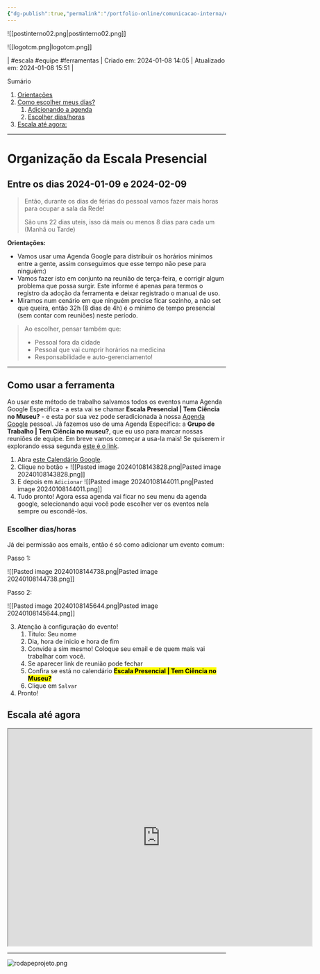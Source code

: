 ```yaml
---
{"dg-publish":true,"permalink":"/portfolio-online/comunicacao-interna/escala-presencial-1/","tags":["💼/💬/🟩️"],"created":"2024-02-10T15:31:13.585-03:00","updated":"2024-02-05T18:47:08.030-03:00"}
---
```



![[postinterno02.png\|postinterno02.png]]

![[logotcm.png\|logotcm.png]]

| #escala #equipe #ferramentas | Criado em: 2024-01-08 14:05 | Atualizado em: 2024-01-08 15:51 |

Sumário

1. [Orientações](#Entre%20os%20dias%202024-01-09%20e%202024-02-09)
1. [Como escolher meus dias?](#Como%20escolher%20meus%20dias?)
	1. [Adicionando a agenda](#Adicionando%20a%20agenda)
	1. [Escolher dias/horas](#Escolher%20dias/horas)
1. [Escala até agora:](#Escala%20at%C3%A9%20agora)

***

# Organização da Escala Presencial

## Entre os dias 2024-01-09 e 2024-02-09

> Então, durante os dias de férias do pessoal vamos fazer mais horas para ocupar a sala da Rede!
>
> São uns 22 dias uteis, isso dá mais ou menos 8 dias para cada um (Manhã ou Tarde)

**Orientações:**

- Vamos usar uma Agenda Google para distribuir os horários minimos entre a gente, assim conseguimos que esse tempo não pese para ninguém:)
- Vamos fazer isto em conjunto na reunião de terça-feira, e corrigir algum problema que possa surgir. Este informe é apenas para termos o registro da adoção da ferramenta e deixar registrado o manual de uso.
- Miramos num cenário em que ninguém precise ficar sozinho, a não set que queira, então 32h (8 dias de 4h) é o mínimo de tempo presencial (sem contar com reuniões) neste período.

> Ao escolher, pensar também que:
>- Pessoal fora da cidade
>- Pessoal que vai cumprir horários na medicina
>- Responsabilidade e auto-gerenciamento!

***

## Como usar a ferramenta

Ao usar este método de trabalho salvamos todos os eventos numa Agenda Google Especifica - a esta vai se chamar **Escala Presencial | Tem Ciência no Museu?** - e esta por sua vez pode seradicionada à nossa [Agenda Google](https://calendar.google.com/) pessoal. Já fazemos uso de uma Agenda Especifica: a **Grupo de Trabalho | Tem Ciência no museu?**, que eu uso para marcar nossas reuniões de equipe. Em breve vamos começar a usa-la mais! Se quiserem ir explorando essa segunda [este é o link](https://calendar.google.com/calendar/embed?src=6c17a44b4eb49b8ffa62c534e5f20d1891d336c44e3af4f77db25855e77afcb5%40group.calendar.google.com&ctz=America%2FSao_Paulo).

1. Abra [este Calendário Google](https://calendar.google.com/calendar/embed?src=6c53da57dfe84f1c3490158e321b2a45ab136896515f7446f688ce869709207e%40group.calendar.google.com&ctz=America%2FSao_Paulo).
2. Clique no botão +
![[Pasted image 20240108143828.png\|Pasted image 20240108143828.png]]
4. E depois em `Adicionar`
![[Pasted image 20240108144011.png\|Pasted image 20240108144011.png]]
5. Tudo pronto! Agora essa agenda vai ficar no seu menu da agenda google, selecionando aqui você pode escolher ver os eventos nela sempre ou escondê-los.

### Escolher dias/horas

Já dei permissão aos emails, então é só como adicionar um evento comum:

Passo 1:

![[Pasted image 20240108144738.png\|Pasted image 20240108144738.png]]

Passo 2:

![[Pasted image 20240108145644.png\|Pasted image 20240108145644.png]]

3. Atenção à configuração do evento!
	1. Titulo: Seu nome
	2. Dia, hora de inicio e hora de fim
	3. Convide a sim mesmo! Coloque seu email e de quem mais vai trabalhar com você.
	4. Se aparecer link de reunião pode fechar
	5. Confira se está no calendário <mark class="hltr-orange">**Escala Presencial | Tem Ciência no Museu?** </mark>
	6. Clique em `Salvar`
7. Pronto!

## Escala até agora

<center><iframe width="700" height="500" src="https://calendar.google.com/calendar/embed?src=6c53da57dfe84f1c3490158e321b2a45ab136896515f7446f688ce869709207e%40group.calendar.google.com&ctz=America%2FSao_Paulo"></iframe></center>

***

![rodapeprojeto.png](/img/user/rodapeprojeto.png)
